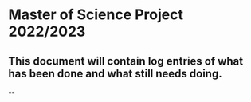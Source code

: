 # Master of Science Project 2022/2023

## This document will contain log entries of what has been done and what still needs doing.


--

